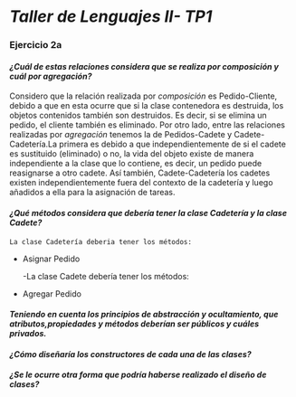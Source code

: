 # *Taller de Lenguajes II- TP1*

### Ejercicio 2a

#### *¿Cuál de estas relaciones considera que se realiza por composición y cuál por agregación?*
Considero que la relación realizada por *composición* es Pedido-Cliente, debido a que en esta ocurre que si la clase contenedora es destruida, los objetos contenidos también son destruidos. Es decir, si se elimina un pedido, el cliente también es eliminado.
Por otro lado, entre las relaciones realizadas por *agregación* tenemos la de Pedidos-Cadete y Cadete-Cadetería.La primera es debido a que independientemente de si el cadete es sustituido (eliminado) o no, la vida del objeto existe de manera independiente a la clase que lo contiene, es decir, un pedido puede reasignarse a otro cadete. Así también, Cadete-Cadetería  los cadetes existen independientemente fuera del contexto de la cadetería y luego añadidos a ella para la asignación de tareas.


#### *¿Qué métodos considera que debería tener la clase Cadetería y la clase Cadete?*
    La clase Cadetería deberia tener los métodos: 
- Asignar Pedido


    -La clase Cadete debería tener los métodos:
- Agregar Pedido

#### *Teniendo en cuenta los principios de abstracción y ocultamiento, que atributos,propiedades y métodos deberían ser públicos y cuáles privados.*


#### *¿Cómo diseñaría los constructores de cada una de las clases?*


#### *¿Se le ocurre otra forma que podría haberse realizado el diseño de clases?*



